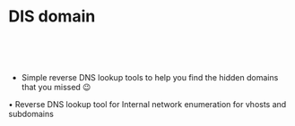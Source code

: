# DIS domain

<br>
<br>
<br>


- Simple reverse DNS lookup tools to help you find the hidden domains that you missed 😉


•	Reverse DNS lookup tool for Internal network enumeration for vhosts and subdomains
